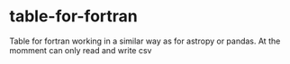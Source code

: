 # table-for-fortran
Table for fortran working in a similar way as for astropy or pandas. At the momment can only read and write csv 
